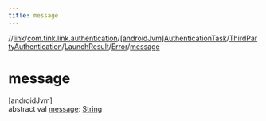 ```yaml
---
title: message
---
```

//[link](../../../../../../index.html)/[com.tink.link.authentication](../../../../index.html)/[[androidJvm]AuthenticationTask](../../../index.html)/[ThirdPartyAuthentication](../../index.html)/[LaunchResult](../index.html)/[Error](index.html)/[message](message.html)



# message



[androidJvm]\
abstract val [message](message.html): [String](https://kotlinlang.org/api/latest/jvm/stdlib/kotlin/-string/index.html)




